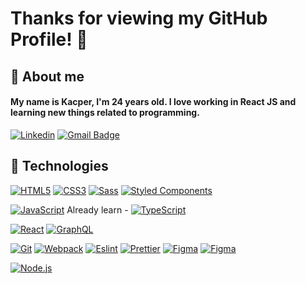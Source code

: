 # Thanks for viewing my GitHub Profile! 👋

## 🙍 About me

#### My name is Kacper, I'm 24 years old. I love working in React JS and learning new things related to programming.

[![Linkedin](https://img.shields.io/badge/-LinkedIn-blue?style=flat-square&logo=Linkedin&logoColor=white&link=https://www.linkedin.com/in/zielinskikacper/)](https://www.linkedin.com/in/zielinskikacper/)
[![Gmail Badge](https://img.shields.io/badge/-Gmail-c14438?style=flat-square&logo=Gmail&logoColor=white&link=mailto:kacperzielinski.primary@gmail.com)](mailto:kacperzielinski.primary@gmail.com)

## 🔧 Technologies
[![HTML5](https://img.shields.io/badge/-HTML5-E34F26?style=flat-square&logo=html5&logoColor=white&link=https://github.com/gasparuss/)](https://github.com/gasparuss/)
[![CSS3](https://img.shields.io/badge/-CSS3-1572B6?style=flat-square&logo=css3&link=https://github.com/gasparuss/)](https://github.com/gasparuss/)
[![Sass](https://img.shields.io/badge/-Sass-black?style=flat-square&logo=Sass&logoColor=pink)](https://github.com/gasparuss/)
[![Styled Components](https://img.shields.io/badge/-StyledComponents-black?style=flat-square&logo=Styled-Components)](https://github.com/gasparuss/)

[![JavaScript](https://img.shields.io/badge/-JavaScript-black?style=flat-square&logo=javascript&link=https://github.com/gasparuss/)](https://github.com/gasparuss/)
Already learn - [![TypeScript](https://img.shields.io/badge/-TypeScript-white?style=flat-square&logo=typescript&link=https://github.com/gasparuss/)](https://github.com/gasparuss/)


[![React](https://img.shields.io/badge/-React-black?style=flat-square&logo=react)](https://github.com/gasparuss/)
[![GraphQL](https://img.shields.io/badge/-GraphQL-E10098?style=flat-square&logo=graphql&link=https://github.com/gasparuss/)](https://github.com/gasparuss/)

[![Git](https://img.shields.io/badge/-Git-black?style=flat-square&logo=git&link=https://github.com/gasparuss/)](https://github.com/gasparuss/)
[![Webpack](https://img.shields.io/badge/-Webpack-blue?style=flat-square&logo=Webpack&logoColor=white)](https://github.com/gasparuss/)
[![Eslint](https://img.shields.io/badge/-Eslint-purple?style=flat-square&logo=Eslint&logoColor=white)](https://github.com/gasparuss/)
[![Prettier](https://img.shields.io/badge/-Prettier-black?style=flat-square&logo=Prettier&logoColor=white)](https://github.com/gasparuss/)
[![Figma](https://img.shields.io/badge/-Figma-gray?style=flat-square&logo=Figma)](https://github.com/gasparuss/)
[![Figma](https://img.shields.io/badge/-MySQL-1572B6?style=flat-square&logo=MySQL&logoColor=white)](https://github.com/gasparuss/)

[![Node.js](https://img.shields.io/badge/-Node.js-green?style=flat-square&logo=Node.js)](https://github.com/gasparuss/)

